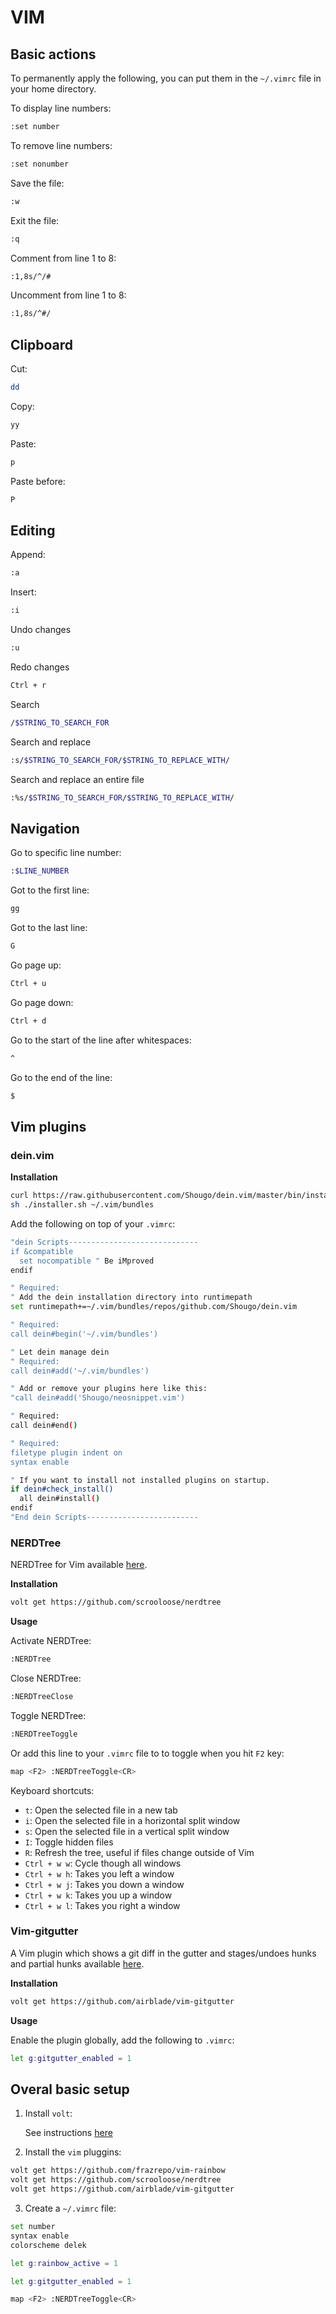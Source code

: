# VIM

## Basic actions

To permanently apply the following, you can put them in the `~/.vimrc` file in your home directory.

To display line numbers:

```bash
:set number
```

To remove line numbers:

```bash
:set nonumber
```

Save the file:

```bash
:w
```

Exit the file:

```bash
:q
```

Comment from line 1 to 8:

```bash
:1,8s/^/#
```

Uncomment from line 1 to 8:

```bash
:1,8s/^#/
```

## Clipboard

Cut:

```bash
dd
```

Copy:

```bash
yy
```

Paste:

```bash
p
```

Paste before:

```bash
P
```

## Editing

Append:

```bash
:a
```

Insert:

```bash
:i
```

Undo changes

```bash
:u
```

Redo changes

```bash
Ctrl + r
```

Search

```bash
/$STRING_TO_SEARCH_FOR
```

Search and replace

```bash
:s/$STRING_TO_SEARCH_FOR/$STRING_TO_REPLACE_WITH/
```

Search and replace an entire file

```bash
:%s/$STRING_TO_SEARCH_FOR/$STRING_TO_REPLACE_WITH/
```

## Navigation

Go to specific line number:

```bash
:$LINE_NUMBER
```

Got to the first line:

```bash
gg
```

Got to the last line:

```bash
G
```

Go page up:

```bash
Ctrl + u
```

Go page down:

```bash
Ctrl + d
```

Go to the start of the line after whitespaces:

```bash
^
```

Go to the end of the line:

```bash
$
```

## Vim plugins

### dein.vim

**Installation**

```bash
curl https://raw.githubusercontent.com/Shougo/dein.vim/master/bin/installer.sh > installer.sh
sh ./installer.sh ~/.vim/bundles
```

Add the following on top of your `.vimrc`:

```bash
"dein Scripts-----------------------------
if &compatible
  set nocompatible " Be iMproved
endif

" Required:
" Add the dein installation directory into runtimepath
set runtimepath+=~/.vim/bundles/repos/github.com/Shougo/dein.vim

" Required:
call dein#begin('~/.vim/bundles')

" Let dein manage dein
" Required:
call dein#add('~/.vim/bundles')

" Add or remove your plugins here like this:
"call dein#add('Shougo/neosnippet.vim')

" Required:
call dein#end()

" Required:
filetype plugin indent on
syntax enable

" If you want to install not installed plugins on startup.
if dein#check_install()
  all dein#install()
endif
"End dein Scripts-------------------------
```

### NERDTree

NERDTree for Vim available [here](https://github.com/scrooloose/nerdtree).

**Installation**

```bash
volt get https://github.com/scrooloose/nerdtree
```

**Usage**

Activate NERDTree:

```bash
:NERDTree 
```

Close NERDTree:

```bash
:NERDTreeClose 
```

Toggle NERDTree:

```bash
:NERDTreeToggle
```

Or add this line to your `.vimrc` file to to toggle when you hit `F2` key:

```bash
map <F2> :NERDTreeToggle<CR>
```

Keyboard shortcuts:

- `t`: Open the selected file in a new tab
- `i`: Open the selected file in a horizontal split window
- `s`: Open the selected file in a vertical split window
- `I`: Toggle hidden files
- `R`: Refresh the tree, useful if files change outside of Vim
- `Ctrl + w w`: Cycle though all windows
- `Ctrl + w h`: Takes you left a window
- `Ctrl + w j`: Takes you down a window
- `Ctrl + w k`: Takes you up a window
- `Ctrl + w l`: Takes you right a window

### Vim-gitgutter

A Vim plugin which shows a git diff in the gutter and stages/undoes hunks and partial hunks available [here](https://github.com/airblade/vim-gitgutter).

**Installation**

```bash
volt get https://github.com/airblade/vim-gitgutter
```

**Usage**

Enable the plugin globally, add the following to `.vimrc`:

```bash
let g:gitgutter_enabled = 1
```

## Overal basic setup

1. Install `volt`:

    See instructions [here](#volt)

2. Install the `vim` pluggins:

```bash
volt get https://github.com/frazrepo/vim-rainbow
volt get https://github.com/scrooloose/nerdtree
volt get https://github.com/airblade/vim-gitgutter
```

3. Create a `~/.vimrc` file:

```bash
set number
syntax enable
colorscheme delek

let g:rainbow_active = 1

let g:gitgutter_enabled = 1

map <F2> :NERDTreeToggle<CR>
```
